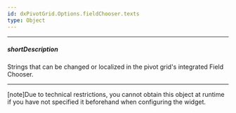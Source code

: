 ```yaml
---
id: dxPivotGrid.Options.fieldChooser.texts
type: Object
---
```

---
##### shortDescription
Strings that can be changed or localized in the pivot grid's integrated Field Chooser.

---
[note]Due to technical restrictions, you cannot obtain this object at runtime if you have not specified it beforehand when configuring the widget.